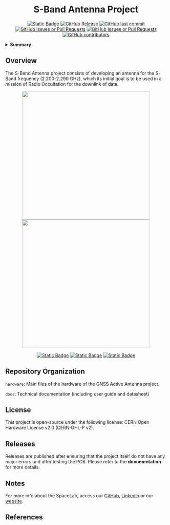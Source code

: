 


<h1 align="center">
	S-Band Antenna Project
	<br>
</h1>

<p align="center">
    <a href="https://github.com/spacelab-ufsc/spacelab#versioning"><img alt="Static Badge" src="https://img.shields.io/badge/status-in_development-red"></a>
    <a href="https://github.com/spacelab-ufsc/sband-antenna-prototype/releases"><img alt="GitHub Release" src="https://img.shields.io/github/v/release/spacelab-ufsc/sband-antenna-prototype"></a>
    <a href="https://github.com/spacelab-ufsc/sband-antenna-prototype/commits/master"><img alt="GitHub last commit" src="https://img.shields.io/github/last-commit/spacelab-ufsc/sband-antenna-prototype"></a>
    <a href="https://github.com/spacelab-ufsc/sband-antenna-prototype/issues"><img alt="GitHub Issues or Pull Requests" src="https://img.shields.io/github/issues/spacelab-ufsc/sband-antenna-prototype"></a>
    <a href="https://github.com/spacelab-ufsc/sband-antenna-prototype/pulls"><img alt="GitHub Issues or Pull Requests" src="https://img.shields.io/github/issues-pr/spacelab-ufsc/sband-antenna-prototype"></a>
    <a href="https://github.com/spacelab-ufsc/sband-antenna-prototype/graphs/contributors"><img alt="GitHub contributors" src="https://img.shields.io/github/contributors/spacelab-ufsc/sband-antenna-prototype"></a>
</p>

<details>
    <summary><b>Summary</b></summary>
    <ol>
        <li>
            <a href="#overview">Overview</a>
        </li>
        <li>
            <a href="#repository-organization">Repository Organization</a>
        </li>
        <li>
            <a href="#license">License</a>
        </li>
        <li>
            <a href="#releases">Releases</a>
        </li>
        <li>
            <a href="#notes">Notes</a>
        </li>
        <li>
            <a href="#references">References</a>
        </li>
    </ol>
</details>

## Overview
​The S-Band Antenna project consists of developing an antenna for the S-Band frequency (2.200-2.290 GHz), which its initial goal is to be used in a mission of Radio Occultation for the downlink of data.​

<!-- 
<p align="center">
    <img src="https://github.com/spacelab-ufsc/sband-antenna-prototype/blob/main/docs/pictures/sband-antenna-prototype-top.svg" width="400"><img src="https://github.com/spacelab-ufsc/sband-antenna-prototype/blob/main/docs/pictures/sband-antenna-prototype-bottom.svg" width="400">
</p>
-->

<p align="center">
    <img src="https://github.com/spacelab-ufsc/sband-antenna-prototype/blob/main/docs/pictures/sband-antenna-top.png" width="400"><img src="https://github.com/spacelab-ufsc/sband-antenna-prototype/blob/main/docs/pictures/sband-antenna-bottom.png" width="400">
</p>

<p align="center">
    <a href="https://github.com/spacelab-ufsc/sband-antenna-prototype/issues/new?labels=bug"><img alt="Static Badge" src="https://img.shields.io/badge/Report_a_bug-red"></a>
    <a href="https://github.com/spacelab-ufsc/sband-antenna-prototype/issues/new?labels=enhancement"><img alt="Static Badge" src="https://img.shields.io/badge/Request_a_feature-yellow"></a>
    <a href="https://github.com/spacela-ufsc/sband-antenna-prototype/issues/new?labels=question,help+wanted"><img alt="Static Badge" src="https://img.shields.io/badge/Request_more_information_or_help-green"></a>
</p>

## Repository Organization
`hardware`: Main files of the hardware of the GNSS Active Antenna project.

`docs`: Technical documentation (including user guide and datasheet)

## License
This project is open-source under the following license: CERN Open Hardware License v2.0 (CERN‑OHL‑P v2).

## Releases

Releases are published after ensuring that the project itself do not have any major errors and after testing the PCB. Please refer to the **documentation** for more details.

## Notes
For more info about the SpaceLab, access our [GitHub](https://github.com/spacelab-ufsc/spacelab), [Linkedin](https://br.linkedin.com/company/spacelab-ufsc) or our [website](https://spacelab.ufsc.br/en/home/).

## References




